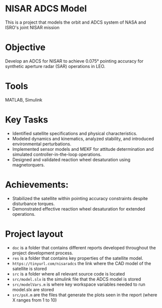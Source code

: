 # NISAR ADCS Model

This is a project that models the orbit and ADCS system of NASA and ISRO's joint NISAR mission

# Objective
Develop an ADCS for NISAR to achieve 0.075° pointing accuracy for synthetic aperture radar (SAR) operations in LEO.

# Tools
MATLAB, Simulink

# Key Tasks
- Identified satellite specifications and physical characteristics.
- Modeled dynamics and kinematics, analyzed stability, and introduced environmental perturbations.
- Implemented sensor models and MEKF for attitude determination and simulated controller-in-the-loop operations.
- Designed and validated reaction wheel desaturation using magnetorquers.

# Achievements:
- Stabilized the satellite within pointing accuracy constraints despite disturbance torques.
- Demonstrated effective reaction wheel desaturation for extended operations.

# Project layout
- ```doc``` is a folder that contains different reports developed throughout the project development process.
- ```res``` is a folder that contains key properties of the satellite model.
- ```https://tinyurl.com/nisaradcs``` the link where the CAD model of the satellite is stored
- ```src``` is a folder where all relevant source code is located
- ```src/model.slx``` is the simulink file that the ADCS model is stored
- ```src/modelVars.m``` is where key workspace variables needed to run model.slx are stored
- ```src/psX.m``` are the files that generate the plots seen in the report (where X ranges from 1 to 10)

